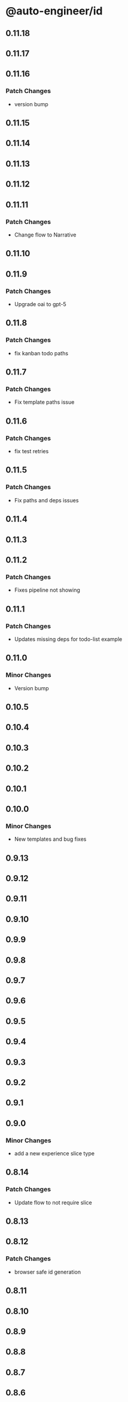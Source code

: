 # @auto-engineer/id

## 0.11.18

## 0.11.17

## 0.11.16

### Patch Changes

- version bump

## 0.11.15

## 0.11.14

## 0.11.13

## 0.11.12

## 0.11.11

### Patch Changes

- Change flow to Narrative

## 0.11.10

## 0.11.9

### Patch Changes

- Upgrade oai to gpt-5

## 0.11.8

### Patch Changes

- fix kanban todo paths

## 0.11.7

### Patch Changes

- Fix template paths issue

## 0.11.6

### Patch Changes

- fix test retries

## 0.11.5

### Patch Changes

- Fix paths and deps issues

## 0.11.4

## 0.11.3

## 0.11.2

### Patch Changes

- Fixes pipeline not showing

## 0.11.1

### Patch Changes

- Updates missing deps for todo-list example

## 0.11.0

### Minor Changes

- Version bump

## 0.10.5

## 0.10.4

## 0.10.3

## 0.10.2

## 0.10.1

## 0.10.0

### Minor Changes

- New templates and bug fixes

## 0.9.13

## 0.9.12

## 0.9.11

## 0.9.10

## 0.9.9

## 0.9.8

## 0.9.7

## 0.9.6

## 0.9.5

## 0.9.4

## 0.9.3

## 0.9.2

## 0.9.1

## 0.9.0

### Minor Changes

- add a new experience slice type

## 0.8.14

### Patch Changes

- Update flow to not require slice

## 0.8.13

## 0.8.12

### Patch Changes

- browser safe id generation

## 0.8.11

## 0.8.10

## 0.8.9

## 0.8.8

## 0.8.7

## 0.8.6
